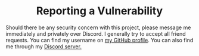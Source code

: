 <div align="center">
  <h1>Reporting a Vulnerability</h1>
</div>

Should there be any security concern with this project, please message me immediately and privately over Discord. I generally try to accept all friend requests. You can find my username on [my GitHub profile](https://github.com/JackDotJS). You can also find me through my [Discord server.](https://discord.gg/s5nQBxFPp2)

